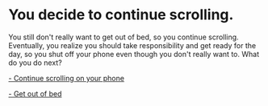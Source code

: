 # You decide to continue scrolling.

You still don't really want to get out of bed, so you continue scrolling. Eventually, you realize you should take responsibility and get ready for the day, so you shut off your phone even though you don't really want to. What do you do next?


[- Continue scrolling on your phone](Died/died.md)

[- Get out of bed](../Get-out-of-bed/Get-out-of-bed.md)
